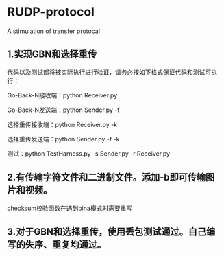 # RUDP-protocol
A stimulation of transfer protocal

## 1.实现GBN和选择重传

代码以及测试都将被实际执行进行验证，请务必按如下格式保证代码和测试可执行：

Go-Back-N接收端：python Receiver.py

Go-Back-N发送端：python Sender.py -f <file name>

选择重传接收端：python Receiver.py -k

选择重传发送端：python Sender.py -f <file name> -k

测试：python TestHarness.py -s Sender.py -r Receiver.py


## 2.有传输字符文件和二进制文件。添加-b即可传输图片和视频。

checksum校验函数在遇到bina模式时需要重写

## 3.对于GBN和选择重传，使用丢包测试通过。自己编写的失序、重复均通过。
